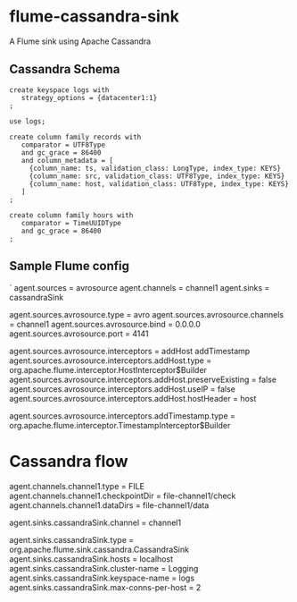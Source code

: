 flume-cassandra-sink
====================

A Flume sink using Apache Cassandra

Cassandra Schema
----------------

    create keyspace logs with
       strategy_options = {datacenter1:1}
    ;

    use logs;

    create column family records with
       comparator = UTF8Type
       and gc_grace = 86400
       and column_metadata = [
         {column_name: ts, validation_class: LongType, index_type: KEYS}
         {column_name: src, validation_class: UTF8Type, index_type: KEYS}
         {column_name: host, validation_class: UTF8Type, index_type: KEYS}
       ]
    ;

    create column family hours with
       comparator = TimeUUIDType
       and gc_grace = 86400
    ;


Sample Flume config
-------------

`
agent.sources = avrosource
agent.channels = channel1
agent.sinks = cassandraSink

agent.sources.avrosource.type = avro
agent.sources.avrosource.channels = channel1
agent.sources.avrosource.bind = 0.0.0.0
agent.sources.avrosource.port = 4141

agent.sources.avrosource.interceptors = addHost addTimestamp
agent.sources.avrosource.interceptors.addHost.type = org.apache.flume.interceptor.HostInterceptor$Builder
agent.sources.avrosource.interceptors.addHost.preserveExisting = false
agent.sources.avrosource.interceptors.addHost.useIP = false
agent.sources.avrosource.interceptors.addHost.hostHeader = host

agent.sources.avrosource.interceptors.addTimestamp.type = org.apache.flume.interceptor.TimestampInterceptor$Builder

# Cassandra flow
agent.channels.channel1.type = FILE
agent.channels.channel1.checkpointDir = file-channel1/check
agent.channels.channel1.dataDirs = file-channel1/data

agent.sinks.cassandraSink.channel = channel1

agent.sinks.cassandraSink.type = org.apache.flume.sink.cassandra.CassandraSink
agent.sinks.cassandraSink.hosts = localhost
agent.sinks.cassandraSink.cluster-name = Logging
agent.sinks.cassandraSink.keyspace-name = logs
agent.sinks.cassandraSink.max-conns-per-host = 2
